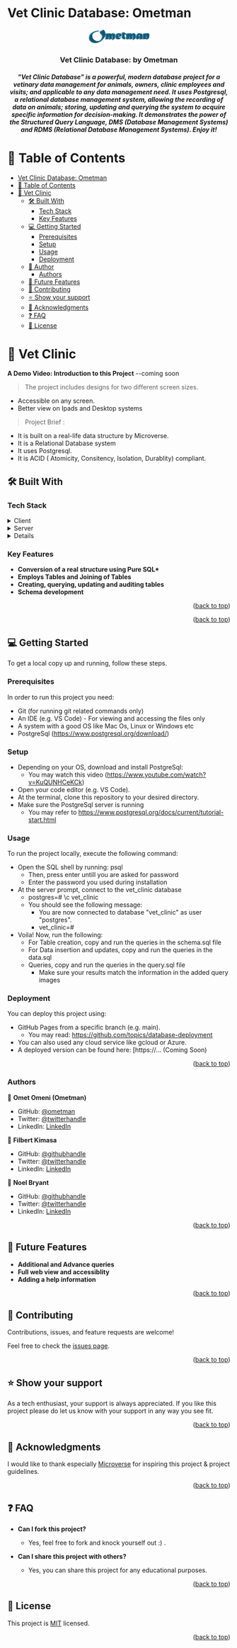 # Vet Clinic Database: Ometman

<a name="readme-top"></a>

<div align="center">
  <img src="./ometman-logo.png" alt="logo" width="140"  height="auto" />
  <br/>
  <h3><b>Vet Clinic Database: by Ometman</b></h3>
  <h5>"Vet Clinic Database" is a powerful, modern database project for a vetinary data management for animals, owners, clinic employees and visits; and applicable to any data management need. It uses Postgresql, a relational database management system, allowing the recording of data on animals; storing, updating and querying the system to acquire specific information for decision-making. It demonstrates the power of the Structured Query Language, DMS (Database Management Systems) and RDMS (Relational Database Management Systems). Enjoy it!
</div>

# 📗 Table of Contents

- [Vet Clinic Database: Ometman](#vet-clinic-database-ometman)
- [📗 Table of Contents](#-table-of-contents)
- [📖 Vet Clinic ](#-vet-clinic-)
  - [🛠 Built With ](#-built-with-)
    - [Tech Stack ](#tech-stack-)
    - [Key Features ](#key-features-)
  - [💻 Getting Started ](#-getting-started-)
    - [Prerequisites](#prerequisites)
    - [Setup](#setup)
    - [Usage](#usage)
    - [Deployment](#deployment)
  - [👥 Author ](#-author-)
    - [Authors](#authors)
  - [🔭 Future Features ](#-future-features-)
  - [🤝 Contributing ](#-contributing-)
  - [⭐️ Show your support ](#️-show-your-support-)
  - [🙏 Acknowledgments ](#-acknowledgments-)
  - [❓ FAQ ](#-faq-)
  - [📝 License ](#-license-)

# 📖 Vet Clinic <a name="about-project"></a>

**A Demo Video: Introduction to this Project**
--coming soon

> The project includes designs for two different screen sizes.

- Accessible on any screen.
- Better view on Ipads and Desktop systems

> Project Brief :

- It is built on a real-life data structure by Microverse.
- It is a Relational Database system
- It uses Postgresql.
- It is ACID ( Atomicity, Consitency, Isolation, Durablity) compliant.

## 🛠 Built With <a name="built-with"></a>

### Tech Stack <a name="tech-stack"></a>

<details>
  <summary>Client</summary>
  <ul>
    <li>Pure SQL</>
    <li>Postgresql</li>
    <li>Database Management Server funtionalities</li>
    <li>Real-life structure</li>
  </ul>
</details>

<details>
  <summary>Server</summary>
  <ul>
    <li>PostgreSql Server</li>
    <li>Github Servers</li>
  </ul>
</details>

<details>
  <ul>
    <li>PostgreSql Database</li>
  </ul>
</details>

### Key Features <a name="key-features"></a>

- **Conversion of a real structure using Pure SQL\***
- **Employs Tables and Joining of Tables**
- **Creating, querying, updating and auditing tables**
- **Schema development**

<p align="right">(<a href="#readme-top">back to top</a>)</p>

<p align="right">(<a href="#readme-top">back to top</a>)</p>

## 💻 Getting Started <a name="getting-started"></a>

To get a local copy up and running, follow these steps.

### Prerequisites

In order to run this project you need:

- Git (for running git related commands only)
- An IDE (e.g. VS Code) - For viewing and accessing the files only
- A system with a good OS like Mac Os, Linux or Windows etc
- PostgreSql (https://www.postgresql.org/download/)

### Setup

- Depending on your OS, download and install PostgreSql:
  - You may watch this video (https://www.youtube.com/watch?v=KuQUNHCeKCk)
- Open your code editor (e.g. VS Code).
- At the terminal, clone this repository to your desired directory.
- Make sure the PostgreSql server is running
  - You may refer to https://www.postgresql.org/docs/current/tutorial-start.html

### Usage

To run the project locally, execute the following command:

- Open the SQL shell by running: psql
  - Then, press enter untill you are asked for password
  - Enter the password you used during installation
- At the server prompt, connect to the vet_clinic database
  - postgres=# \c vet_clinic
  - You should see the following message:
    - You are now connected to database "vet_clinic" as user "postgres".
    - vet_clinic=#
- Voila! Now, run the following:
  - For Table creation, copy and run the queries in the schema.sql file
  - For Data insertion and updates, copy and run the queries in the data.sql
  - Queries, copy and run the queries in the query.sql file
    - Make sure your results match the information in the added query images

### Deployment

You can deploy this project using:

- GitHub Pages from a specific branch (e.g. main).
  - You may read: https://github.com/topics/database-deployment
- You can also used any cloud service like gcloud or Azure.
- A deployed version can be found here:
  [https://... (Coming Soon)

<p align="right">(<a href="#readme-top">back to top</a>)</p>

### Authors

👤 **Omet Omeni (Ometman)**

- GitHub: [@ometman](https://github.com/ometman)
- Twitter: [@twitterhandle](https://twitter.com/ometman)
- LinkedIn: [LinkedIn](https://www.linkedin.com/in/ometman/)

👤 **Filbert Kimasa**

- GitHub: [@githubhandle](https://github.com/FilbertKimasa)
- Twitter: [@twitterhandle](https://twitter.com/filbertdan67)
- LinkedIn: [LinkedIn](https://www.linkedin.com/in/filbert-daniel-32b118143)

👤 **Noel Bryant**

- GitHub: [@githubhandle](https://github.com/NoelLincoln)
- Twitter: [@twitterhandle](https://twitter.com/NoelLincoln)
- LinkedIn: [LinkedIn](https://www.linkedin.com/in/noel-bryant/)

<p align="right">(<a href="#readme-top">back to top</a>)</p>

## 🔭 Future Features <a name="future-features"></a>

- **Additional and Advance queries**
- **Full web view and accessiblity**
- **Adding a help information**

<p align="right">(<a href="#readme-top">back to top</a>)</p>

## 🤝 Contributing <a name="contributing"></a>

Contributions, issues, and feature requests are welcome!

Feel free to check the [issues page](https://github.com/ometman/vet-clinic/issues).

<p align="right">(<a href="#readme-top">back to top</a>)</p>

## ⭐️ Show your support <a name="support"></a>

As a tech enthusiast, your support is always appreciated. If you like this project please do let us know with your support in any way you see fit.

<p align="right">(<a href="#readme-top">back to top</a>)</p>

## 🙏 Acknowledgments <a name="acknowledgements"></a>

I would like to thank especially [Microverse](https://www.microverse.org/) for inspiring this project & project guidelines.

<p align="right">(<a href="#readme-top">back to top</a>)</p>

## ❓ FAQ <a name="faq"></a>

- **Can I fork this project?**

  - Yes, feel free to fork and knock yourself out :) .

- **Can I share this project with others?**
  - Yes, you can share this project for any educational purposes.

<p align="right">(<a href="#readme-top">back to top</a>)</p>

## 📝 License <a name="license"></a>

This project is [MIT](./LICENSE) licensed.

<p align="right">(<a href="#readme-top">back to top</a>)</p>
